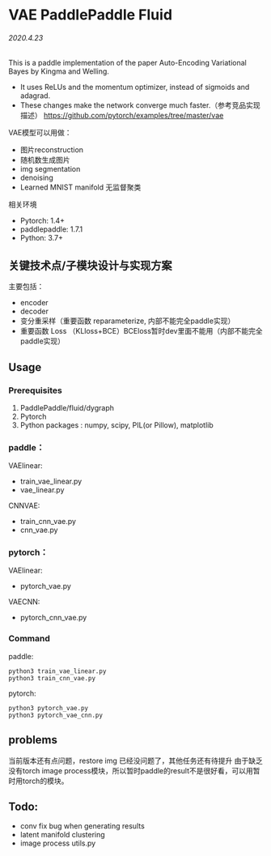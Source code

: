 # VAE PaddlePaddle Fluid 

###### 2020.4.23

This is a paddle implementation of the paper Auto-Encoding Variational Bayes by Kingma and Welling.
 - It uses ReLUs and the momentum optimizer, instead of sigmoids and adagrad. 
 - These changes make the network converge much faster.（参考竞品实现描述）
https://github.com/pytorch/examples/tree/master/vae

VAE模型可以用做：

 - 图片reconstruction 
 - 随机数生成图片 
 - img segmentation
 - denoising
 - Learned MNIST manifold 无监督聚类
 
相关环境

- Pytorch: 1.4+
- paddlepaddle: 1.7.1
- Python: 3.7+
 
  
 ## 关键技术点/子模块设计与实现方案

主要包括：

 - encoder 
 - decoder
 - 变分重采样（重要函数 reparameterize, 内部不能完全paddle实现）
 - 重要函数 Loss （KLloss+BCE）BCEloss暂时dev里面不能用（内部不能完全paddle实现）
 
 ## Usage
### Prerequisites
1. PaddlePaddle/fluid/dygraph
2. Pytorch
2. Python packages : numpy, scipy, PIL(or Pillow), matplotlib


### paddle：
VAElinear:
 
 - train_vae_linear.py 
 - vae_linear.py
 

CNNVAE:

 - train_cnn_vae.py
 - cnn_vae.py

### pytorch：
VAElinear:

- pytorch_vae.py

VAECNN:
- pytorch_cnn_vae.py


### Command
paddle: 
```
python3 train_vae_linear.py
python3 train_cnn_vae.py
```
pytorch: 
```
python3 pytorch_vae.py
python3 pytorch_vae_cnn.py
```
## problems
当前版本还有点问题，restore img 已经没问题了，其他任务还有待提升
由于缺乏没有torch image process模块，所以暂时paddle的result不是很好看，可以用暂时用torch的模块。
## Todo:
- conv fix bug when generating results 
- latent manifold clustering
- image process utils.py 
